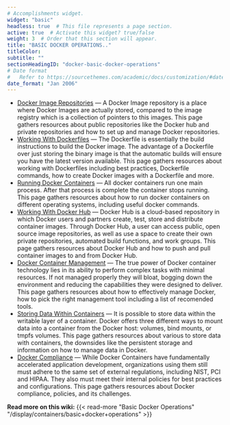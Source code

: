 ```yaml
---
# Accomplishments widget.
widget: "basic"  
headless: true  # This file represents a page section.
active: true  # Activate this widget? true/false
weight: 3  # Order that this section will appear.
title: "BASIC DOCKER OPERATIONS.."
titleColor: 
subtitle: ""
sectionHeadingID: "docker-basic-docker-operations"
# Date format
#   Refer to https://sourcethemes.com/academic/docs/customization/#date-format
date_format: "Jan 2006"
---
```


- [Docker Image Repositories](/display/containers/docker+image+repositories)  — A Docker Image repository is a place where Docker Images are actually stored, compared to the image registry which is a collection of pointers to this images. This page gathers resources about public repositories like the Docker hub and private repositories and how to set up and manage Docker repositories.
- [Working With Dockerfiles](/display/containers/working+with+dockerfiles) — The Dockerfile is essentially the build instructions to build the Docker image. The advantage of a Dockerfile over just storing the binary image is that the automatic builds will ensure you have the latest version available. This page gathers resources about working with Dockerfiles including best practices, Dockerfile commands, how to create Docker images with a Dockerfile and more.
- [Running Docker Containers](/display/containers/Running+Docker+Containers) — All docker containers run one main process. After that process is complete the container stops running. This page gathers resources about how to run docker containers on different operating systems, including useful docker commands.
- [Working With Docker Hub](/display/containers/working+with+docker+hub) — Docker Hub is a cloud-based repository in which Docker users and partners create, test, store and distribute container images. Through Docker Hub, a user can access public, open source image repositories, as well as use a space to create their own private repositories, automated build functions, and work groups. This page gathers resources about Docker Hub and how to push and pull container images to and from Docker Hub.
- [Docker Container Management](/display/containers/docker+container+management) — The true power of Docker container technology lies in its ability to perform complex tasks with minimal resources. If not managed properly they will bloat, bogging down the environment and reducing the capabilities they were designed to deliver. This page gathers resources about how to effectively manage Docker, how to pick the right management tool including a list of recomended tools.
- [Storing Data Within Containers](/display/containers/Storing+Data+Within+Containers) — It is possible to store data within the writable layer of a container. Docker offers three different ways to mount data into a container from the Docker host: volumes, bind mounts, or tmpfs volumes. This page gathers resources about various to store data with containers, the downsides like the persistent storage and information on how to manage data in Docker.
- [Docker Compliance](/display/containers/Docker+Compliance) — While Docker Containers have fundamentally accelerated application development, organizations using them still must adhere to the same set of external regulations, including NIST, PCI and HIPAA.  They also must meet their internal policies for best practices and configurations. This page gathers resources about Docker compliance, policies, and its challenges.

**Read more on this wiki:** {{< read-more "Basic Docker Operations" "/display/containers/basic+docker+operations"  >}}
